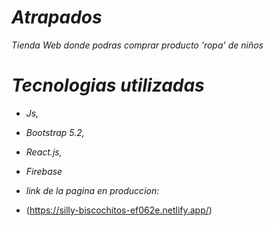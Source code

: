 # *Atrapados*
*Tienda Web donde podras comprar producto 'ropa' de niños*

#   *Tecnologias utilizadas*
- *Js,*
- *Bootstrap 5.2,*
- *React.js,*
- *Firebase*

- *link de la pagina en produccion:*
- (https://silly-biscochitos-ef062e.netlify.app/)